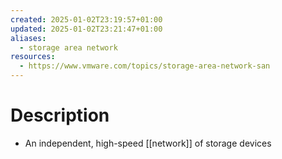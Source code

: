 ```yaml
---
created: 2025-01-02T23:19:57+01:00
updated: 2025-01-02T23:21:47+01:00
aliases:
  - storage area network
resources:
  - https://www.vmware.com/topics/storage-area-network-san
---
```

# Description
- An independent, high-speed [[network]] of storage devices